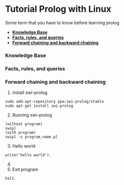 # Tutorial Prolog with Linux

Some term that you have to know before learning prolog
* [**Knowledge Base**](#knowledge-base)
* [**Facts, rules, and queries**](#facts-rules-and-queries)
* [**Forward chaining and backward chaining**](#forward-chaining-and-backward-chaining)


### **Knowledge Base**
### **Facts, rules, and queries**
### **Forward chaining and backward chaining**

1. Install swi-prolog
```
sudo add-apt-repository ppa:swi-prolog/stable
sudo apt-get install swi-prolog
```
2. Running swi-prolog
```
(without program)
swipl
(with program)
swipl -s program_name.pl
```
3. Hello world
```
write('hello world').
```
4. 
5. Exit program
```
halt.
```
